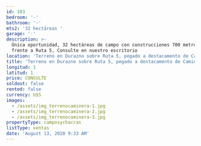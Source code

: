 ```yaml
---
id: 103
bedroom: '-'
bathroom: '-'
mts2: '32 hectáreas '
garage: '-'
description: >-
  Única oportunidad, 32 hectáreas de campo con construcciones 700 metros de
  frente a Ruta 5, Consulte en nuestro escritorio
location: 'Terreno en Durazno sobre Ruta 5, pegado a destacamento de Caminera'
title: 'Terreno en Durazno sobre Ruta 5, pegado a destacamento de Caminera'
longitud: 1
latitud: 1
price: CONSULTE
soldout: false
rented: false
currency: U$S
images:
  - /assets/img_terrenocaminera-1.jpg
  - /assets/img_terrenocaminera-2.jpg
  - /assets/img_terrenocaminera-3.jpg
propertyType: camposychacras
listType: ventas
date: 'August 13, 2020 9:33 AM'
---
```


